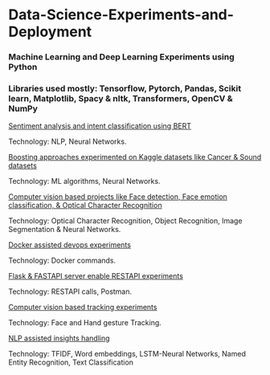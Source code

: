 # Data-Science-Experiments-and-Deployment

### Machine Learning and Deep Learning Experiments using Python 

### Libraries used mostly: Tensorflow, Pytorch, Pandas, Scikit learn, Matplotlib, Spacy & nltk, Transformers, OpenCV & NumPy

[Sentiment analysis and intent classification using BERT](https://github.com/venky88an/Projects-tasks/tree/main/BERT_NLP_tasks)

Technology: NLP, Neural Networks.

[Boosting approaches experimented on Kaggle datasets like Cancer & Sound datasets ](https://github.com/venky88an/Projects-tasks/tree/main/Boosting_approaches)

Technology: ML algorithms, Neural Networks.

[Computer vision based projects like Face detection, Face emotion classification, & Optical Character Recognition](https://github.com/venky88an/Projects-tasks/tree/main/Computer_vision_tasks)

Technology: Optical Character Recognition, Object Recognition, Image Segmentation & Neural Networks.

[Docker assisted devops experiments ](https://github.com/venky88an/Projects-tasks/tree/main/Docker%20experiments)

Technology: Docker commands.

[Flask & FASTAPI server enable RESTAPI experiments](https://github.com/venky88an/Projects-tasks/tree/main/Flask_integrated_image_classification_model)

Technology: RESTAPI calls, Postman.

[Computer vision based tracking experiments](https://github.com/venky88an/Projects-tasks/tree/main/Media_pipe_experiments)

Technology: Face and Hand gesture Tracking.

[NLP assisted insights handling ](https://github.com/venky88an/Projects-tasks/tree/main/NLP_tasks)

Technology: TFIDF, Word embeddings, LSTM-Neural Networks, Named Entity Recognition, Text Classification

